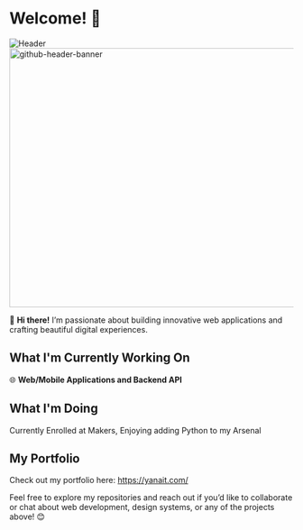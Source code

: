 # Welcome! 👋
![Header](https://github.com/user-attachments/assets/17fda9e5-cee5-429e-9545-6b8320a28e28)
<img width="1010" height="460" alt="github-header-banner" src="https://github.com/user-attachments/assets/17fda9e5-cee5-429e-9545-6b8320a28e28" />

🚀 **Hi there!** I’m passionate about building innovative web applications and crafting beautiful digital experiences.

## What I'm Currently Working On
🌐 **Web/Mobile Applications and Backend API** 

## What I'm Doing
Currently Enrolled at Makers, Enjoying adding Python to my Arsenal

## My Portfolio
Check out my portfolio here: https://yanait.com/

Feel free to explore my repositories and reach out if you’d like to collaborate or chat about web development, design systems, or any of the projects above! 😊
